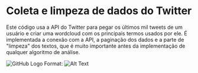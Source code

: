 # Coleta e limpeza de dados do Twitter
Este código usa a API do Twitter para pegar os últimos mil tweets de um usuário e criar uma wordcloud com os principais termos usados por ele. É implementada a conexão com a API, a paginação dos dados e a parte de "limpeza" dos textos, que é muito importante antes da implementação de qualquer algoritmo de análise.

![GitHub Logo](/images/logo.png)
Format: ![Alt Text](url)

